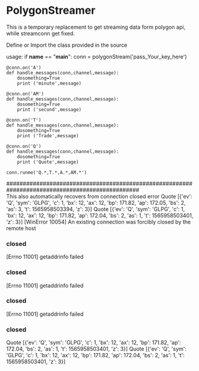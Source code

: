 # PolygonStreamer
This is a temporary replacement to get streaming data form polygon api, while streamconn get fixed.

Define or Import the class provided in the source



usage:
if __name__ == "__main__":
    conn = polygonStream('pass_Your_key_here') 

    @conn.on('A')
    def handle_messages(conn,channel,message):
        dosomething=True
        print ('minute',message)
       
    @conn.on('AM')
    def handle_messages(conn,channel,message):
        dosomething=True
        print ('second',message)

    @conn.on('T')
    def handle_messages(conn,channel,message):
        dosomething=True
        print ('Trade',message)
        
    @conn.on('Q')
    def handle_messages(conn,channel,message):
        dosomething=True
        print ('Quote',message)

    conn.runme('Q.*,T.*,A.*,AM.*')

################################################################################################    
This also automatically recovers from connection closed error
Quote [{'ev': 'Q', 'sym': 'GLPG', 'c': 1, 'bx': 12, 'ax': 12, 'bp': 171.82, 'ap': 172.05, 'bs': 2, 'as': 3, 't': 1565958503394, 'z': 3}]
Quote [{'ev': 'Q', 'sym': 'GLPG', 'c': 1, 'bx': 12, 'ax': 12, 'bp': 171.82, 'ap': 172.04, 'bs': 2, 'as': 1, 't': 1565958503401, 'z': 3}]
[WinError 10054] An existing connection was forcibly closed by the remote host
### closed ###
[Errno 11001] getaddrinfo failed
### closed ###
[Errno 11001] getaddrinfo failed
### closed ###
[Errno 11001] getaddrinfo failed
### closed ###
Quote [{'ev': 'Q', 'sym': 'GLPG', 'c': 1, 'bx': 12, 'ax': 12, 'bp': 171.82, 'ap': 172.04, 'bs': 2, 'as': 1, 't': 1565958503401, 'z': 3}]
Quote [{'ev': 'Q', 'sym': 'GLPG', 'c': 1, 'bx': 12, 'ax': 12, 'bp': 171.82, 'ap': 172.04, 'bs': 2, 'as': 1, 't': 1565958503401, 'z': 3}]
